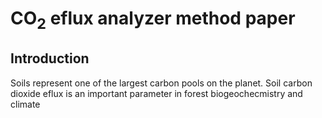 # CO<sub>2</sub> eflux analyzer method paper

## Introduction 

Soils represent one of the largest carbon pools on the planet. Soil carbon dioxide eflux is an important parameter in forest biogeochecmistry and climate 

